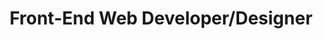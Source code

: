 ---
title: "Front-End Web Developer/Designer"
location: "Swanson Health Products, Fargo, ND"
timeframe: "2014-2015"
did: "Built out entirely new custom templates and components in Magnola CMS to match the content heavy pages with the rest of the eCommerce site, while keeping in mind the user experience of both the content creators and customers."
learned: "In addition to JSP, FTL, and elementary Java as part of working on a Java-based stack, I learned to combine the strengths of server and client side code to create interfaces that fit into the existing framework of the CMS while providing the functionality needed by our users."
---